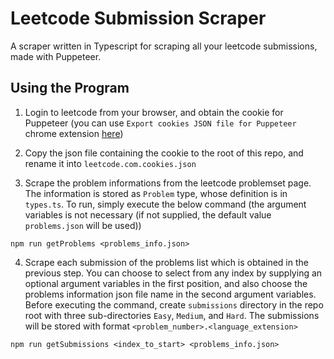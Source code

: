 # Leetcode Submission Scraper

A scraper written in Typescript for scraping all your leetcode submissions, made with Puppeteer.

## Using the Program

1. Login to leetcode from your browser, and obtain the cookie for Puppeteer (you can use `Export cookies JSON file for Puppeteer` chrome extension [here](https://chromewebstore.google.com/detail/export-cookie-json-file-f/nmckokihipjgplolmcmjakknndddifde))

2. Copy the json file containing the cookie to the root of this repo, and rename it into `leetcode.com.cookies.json`

3. Scrape the problem informations from the leetcode problemset page. The information is stored as `Problem` type, whose definition is in `types.ts`. To run, simply execute the below command (the argument variables is not necessary (if not supplied, the default value `problems.json` will be used))

```
npm run getProblems <problems_info.json>
```

4. Scrape each submission of the problems list which is obtained in the previous step. You can choose to select from any index by supplying an optional argument variables in the first position,
   and also choose the problems information json file name in the second argument variables. Before executing the command, create `submissions` directory in the repo root with three sub-directories
   `Easy`, `Medium`, and `Hard`. The submissions will be stored with format `<problem_number>.<language_extension>`

```
npm run getSubmissions <index_to_start> <problems_info.json>
```
